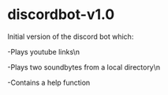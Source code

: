 # discordbot-v1.0
Initial version of the discord bot which:

-Plays youtube links\n

-Plays two soundbytes from a local directory\n

-Contains a help function
